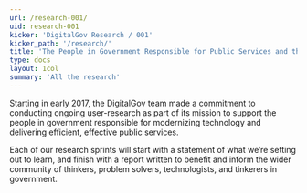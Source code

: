 ```yaml
---
url: /research-001/
uid: research-001
kicker: 'DigitalGov Research / 001'
kicker_path: '/research/'
title: 'The People in Government Responsible for Public Services and the Challenges That Get in Their Way'
type: docs
layout: 1col
summary: 'All the research'
---
```


Starting in early 2017, the DigitalGov team made a commitment to conducting ongoing user-research as part of its mission to support the people in government responsible for modernizing technology and delivering efficient, effective public services.

Each of our research sprints will start with a statement of what we’re setting out to learn, and finish with a report written to benefit and inform the wider community of thinkers, problem solvers, technologists, and tinkerers in government.
